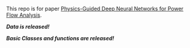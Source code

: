 This repo is for paper [Physics-Guided Deep Neural Networks for Power Flow Analysis](https://arxiv.org/pdf/2002.00097.pdf).

***Data is released!***

***Basic Classes and functions are released!***


